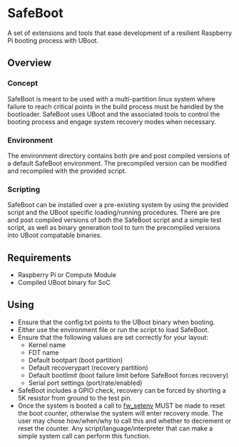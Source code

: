 # SafeBoot
A set of extensions and tools that ease development of a resilient Raspberry Pi booting process with UBoot.

## Overview
### Concept
SafeBoot is meant to be used with a multi-partition linux system where failure to reach critical points in the build process must be handled by the bootloader. SafeBoot uses UBoot and the associated tools to control the booting process and engage system recovery modes when necessary.
### Environment
The environment directory contains both pre and post compiled versions of a default SafeBoot environment. The precompiled version can be modified and recompiled with the provided script.
### Scripting
SafeBoot can be installed over a pre-existing system by using the provided script and the UBoot specific loading/running procedures. There are pre and post compiled versions of both the SafeBoot script and a simple test script, as well as binary generation tool to turn the precompiled versions into UBoot compatable binaries.

## Requirements
  - Raspberry Pi or Compute Module
  - Compiled UBoot binary for SoC

## Using
  - Ensure that the config.txt points to the UBoot binary when booting.
  - Either use the environment file or run the script to load SafeBoot.
  - Ensure that the following values are set correctly for your layout:
    - Kernel name
    - FDT name
    - Default bootpart (boot partition)
    - Default recoverypart (recovery partition)
    - Default bootlimit (boot failure limit before SafeBoot forces recovery)
    - Serial port settings (port/rate/enabled)
  - SafeBoot includes a GPIO check, recovery can be forced by shorting a 5K resistor from ground to the test pin.
  - Once the system is booted a call to [fw_setenv](http://elinux.org/U-boot_environment_variables_in_linux#Setting_and_verifying_an_environment_variable) MUST be made to reset the boot counter, otherwise the system will enter recovery mode. The user may chose how/when/why to call this and whether to decrement or reset the counter. Any script/language/interpreter that can make a simple system call can perform this function.
